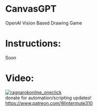 # CanvasGPT
OpenAI Vision Based Drawing Game

# Instructions:
Soon

# Video:  

[![ragnarokonline_oneclick](https://img.youtube.com/vi/x2ccBuhL8IQ/0.jpg)](https://www.youtube.com/watch?v=x2ccBuhL8IQ)  
donate for automation/scripting updates! https://www.patreon.com/Wintermute310  
